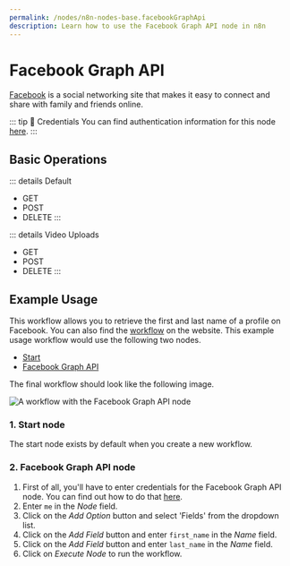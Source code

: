 ```yaml
---
permalink: /nodes/n8n-nodes-base.facebookGraphApi
description: Learn how to use the Facebook Graph API node in n8n
---
```


# Facebook Graph API

[Facebook](https://www.facebook.com/) is a social networking site that makes it easy to connect and share with family and friends online.

::: tip 🔑 Credentials
You can find authentication information for this node [here](../../../credentials/Facebook/README.md).
:::

## Basic Operations

::: details Default
- GET
- POST
- DELETE
:::

::: details Video Uploads
- GET
- POST
- DELETE
:::

## Example Usage

This workflow allows you to retrieve the first and last name of a profile on Facebook. You can also find the [workflow](https://n8n.io/workflows/514) on the website. This example usage workflow would use the following two nodes.
- [Start](../../core-nodes/Start/README.md)
- [Facebook Graph API]()

The final workflow should look like the following image.

![A workflow with the Facebook Graph API node](./workflow.png)

### 1. Start node

The start node exists by default when you create a new workflow.

### 2. Facebook Graph API node

1. First of all, you'll have to enter credentials for the Facebook Graph API node. You can find out how to do that [here](../../../credentials/Facebook/README.md).
2. Enter `me` in the *Node* field.
3. Click on the *Add Option* button and select 'Fields' from the dropdown list.
4. Click on the *Add Field* button and enter `first_name` in the *Name* field.
5. Click on the *Add Field* button and enter `last_name` in the *Name* field.
6. Click on *Execute Node* to run the workflow.

